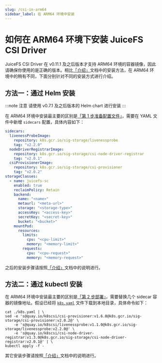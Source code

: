 ```yaml
---
slug: /csi-in-arm64
sidebar_label: 在 ARM64 环境中安装
---
```


# 如何在 ARM64 环境下安装 JuiceFS CSI Driver

JuiceFS CSI Driver 在 v0.11.1 及之后版本才支持 ARM64 环境的容器镜像，因此请确保你使用的是正确的版本。相比[「介绍」](../introduction.md)文档中的安装方法，在 ARM64 环境中的稍有不同，下面分别针对不同的安装方式进行介绍。

## 方法一：通过 Helm 安装

:::note 注意
请使用 v0.7.1 及之后版本的 Helm chart 进行安装
:::

在 ARM64 环境中安装最主要的区别是[「第 1 步准备配置文件」](../introduction.md#安装-juicefs-csi-驱动)，需要在 YAML 文件中新增 `sidecars` 配置，具体内容如下：

```yaml {1-10} title="values.yaml"
sidecars:
  livenessProbeImage:
    repository: k8s.gcr.io/sig-storage/livenessprobe
    tag: "v2.2.0"
  nodeDriverRegistrarImage:
    repository: k8s.gcr.io/sig-storage/csi-node-driver-registrar
    tag: "v2.0.1"
  csiProvisionerImage:
    repository: k8s.gcr.io/sig-storage/csi-provisioner
    tag: "v2.0.2"
storageClasses:
  - name: juicefs-sc
    enabled: true
    reclaimPolicy: Retain
    backend:
      name: "<name>"
      metaurl: "<meta-url>"
      storage: "<storage-type>"
      accessKey: "<access-key>"
      secretKey: "<secret-key>"
      bucket: "<bucket>"
    mountPod:
      resources:
        limits:
          cpu: "<cpu-limit>"
          memory: "<memory-limit>"
        requests:
          cpu: "<cpu-request>"
          memory: "<memory-request>"
```

之后的安装步骤请按照[「介绍」](../introduction.md#方法一通过-helm-安装)文档中的说明进行。

## 方法二：通过 kubectl 安装

在 ARM64 环境中安装最主要的区别是[「第 2 步部署」](../introduction.md#方法二通过-kubectl-安装)，需要替换几个 sidecar 容器的镜像地址。假设已经将 [`k8s.yaml`](https://raw.githubusercontent.com/juicedata/juicefs-csi-driver/master/deploy/k8s.yaml) 文件下载到本地目录，具体命令如下：

```shell
cat ./k8s.yaml | \
sed -e 's@quay.io/k8scsi/csi-provisioner:v1.6.0@k8s.gcr.io/sig-storage/csi-provisioner:v2.0.2@' \
    -e 's@quay.io/k8scsi/livenessprobe:v1.1.0@k8s.gcr.io/sig-storage/livenessprobe:v2.2.0@' \
    -e 's@quay.io/k8scsi/csi-node-driver-registrar:v1.3.0@k8s.gcr.io/sig-storage/csi-node-driver-registrar:v2.0.1@' | \
kubectl apply -f -
```

其它安装步骤请按照[「介绍」](../introduction.md#方法二通过-kubectl-安装)文档中的说明进行。
